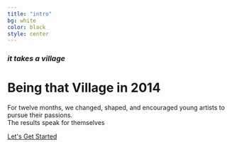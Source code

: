 ```yaml
---
title: "intro"
bg: white
color: black
style: center
---
```


<span class="fa-stack subtlecircle" style="font-size:100px; background:rgba(25,25,25,0.25)">
  <i class="fa fa-circle fa-stack-2x text-white"></i>
  <i class="fa fa-heart fa-stack-1x text-red heart"></i>
</span>

### *it takes a village*

# Being that Village in 2014

For twelve months, we changed, shaped, and encouraged young artists to pursue their passions. <br> The results speak for themselves

<div class="next-button">
	<a href="#snapshot" class="btn btn-lg">Let's Get Started  <i class="fa fa-chevron-circle-right text-white"></i></a>
</div>


